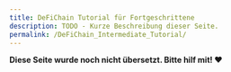 ```yaml
---
title: DeFiChain Tutorial für Fortgeschrittene
description: TODO - Kurze Beschreibung dieser Seite.
permalink: /DeFiChain_Intermediate_Tutorial/
---
```


**Diese Seite wurde noch nicht übersetzt. Bitte hilf mit! ❤**
